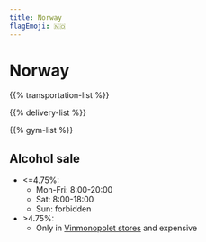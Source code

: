 ```yaml
---
title: Norway
flagEmoji: 🇳🇴
---
```


# Norway

{{% transportation-list %}}

{{% delivery-list %}}

{{% gym-list %}}

## Alcohol sale
- <=4.75%:
    - Mon-Fri: 8:00-20:00 
    - Sat: 8:00-18:00 
    - Sun: forbidden
- \>4.75%: 
    - Only in [Vinmonopolet stores](https://en.m.wikipedia.org/wiki/Vinmonopolet) and expensive

